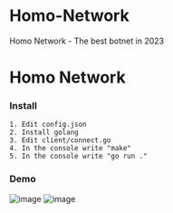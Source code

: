 # Homo-Network
Homo Network - The best botnet in 2023

# Homo Network

### Install
```
1. Edit config.json
2. Install golang
3. Edit client/connect.go
4. In the console write "make"
5. In the console write "go run ."
```

### Demo

![image](https://user-images.githubusercontent.com/123550911/226166600-51dfebd1-adfe-4744-ae21-74f67d92adb5.png)
![image](https://user-images.githubusercontent.com/123550911/226166625-5abd7836-fe17-4253-a19a-0ed1613f8de2.png)
